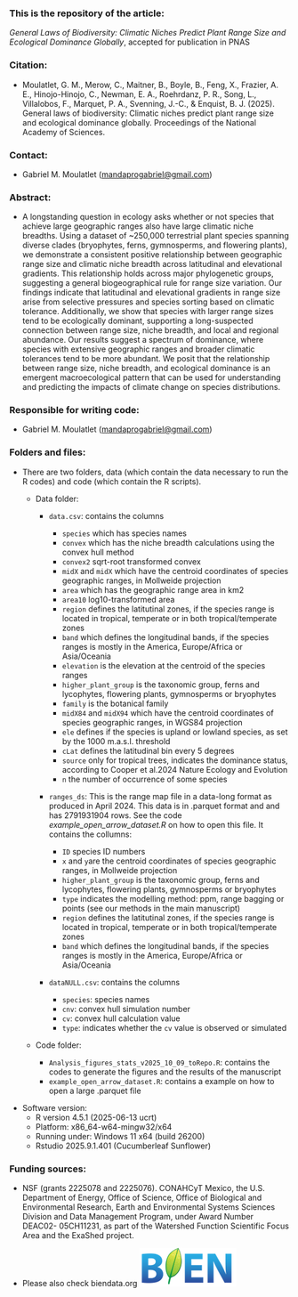 ### This is the repository of the article:

*General Laws of Biodiversity: Climatic Niches Predict Plant Range Size and Ecological Dominance Globally*, accepted for publication in PNAS

### Citation: 
- Moulatlet, G. M., Merow, C., Maitner, B., Boyle, B., Feng, X., Frazier, A. E., Hinojo-Hinojo, C., Newman, E. A., Roehrdanz, P. R., Song, L., Villalobos, F., Marquet, P. A., Svenning, J.-C., & Enquist, B. J. (2025). General laws of biodiversity: Climatic niches predict plant range size and ecological dominance globally. Proceedings of the National Academy of Sciences.
﻿
### Contact:
- Gabriel M. Moulatlet (mandaprogabriel@gmail.com)
﻿
### Abstract: 
- A longstanding question in ecology asks whether or not species that achieve large geographic ranges also have large climatic niche breadths. Using a dataset of ~250,000 terrestrial plant species spanning diverse clades (bryophytes, ferns, gymnosperms, and flowering plants), we demonstrate a consistent positive relationship between geographic range size and climatic niche breadth across latitudinal and elevational gradients. This relationship holds across major phylogenetic groups, suggesting a general biogeographical rule for range size variation. Our findings indicate that latitudinal and elevational gradients in range size arise from selective pressures and species sorting based on climatic tolerance. Additionally, we show that species with larger range sizes tend to be ecologically dominant, supporting a long-suspected connection between range size, niche breadth, and local and regional abundance. Our results suggest a spectrum of dominance, where species with extensive geographic ranges and broader climatic tolerances tend to be more abundant. We posit that the relationship between range size, niche breadth, and ecological dominance is an emergent macroecological pattern that can be used for understanding and predicting the impacts of climate change on species distributions.
﻿
### Responsible for writing code: 
- Gabriel M. Moulatlet (mandaprogabriel@gmail.com)
﻿
### Folders and files:
- There are two folders, data (which contain the data necessary to run the R codes) and code (which contain the R scripts).
﻿
	* Data folder:
		* 	`data.csv`: contains the columns
		  	-  `species` which has species names
			- `convex` which has the niche breadth calculations using the convex hull method
			- `convex2` sqrt-root transformed convex
			- `midX` and `midX` which have the centroid coordinates of species geographic ranges, in Mollweide projection
			- `area` which has the geographic range area in km2
			- `area10` log10-transformed area
			- `region` defines the latitutinal zones, if the species range is located in tropical, temperate or in both tropical/temperate zones
			- `band` which defines the longitudinal bands, if the species ranges is mostly in the America, Europe/Africa or Asia/Oceania
			- `elevation` is the elevation at the centroid of the species ranges
			- `higher_plant_group` is the taxonomic group, ferns and lycophytes, flowering plants, gymnosperms or bryophytes
			- `family` is the botanical family
			- `midX84` and `midX94` which have the centroid coordinates of species geographic ranges, in WGS84 projection
			- `ele`  defines if the species is upland or lowland species, as set by the 1000 m.a.s.l. threshold
			- `cLat`  defines the latitudinal bin every 5 degrees
			- `source` only for tropical trees, indicates the dominance status, according to Cooper et al.2024 Nature Ecology and Evolution
  			- `n` the number of occurrence of some species
		    
		* ``ranges_ds``: This is the range map file in a data-long format as produced in April 2024. This data is in .parquet format and and has 2791931904 rows. See the code *example_open_arrow_dataset.R* on how to open this file. It contains the collumns:
		  	- `ID` species ID numbers
		  	- `x` and `y`are the centroid coordinates of species geographic ranges, in Mollweide projection
		  	- `higher_plant_group` is the taxonomic group, ferns and lycophytes, flowering plants, gymnosperms or bryophytes
		  	- `type` indicates the modelling method: ppm, range bagging or points (see our methods in the main manuscript)
		  	- `region` defines the latitutinal zones, if the species range is located in tropical, temperate or in both tropical/temperate zones
			- `band` which defines the longitudinal bands, if the species ranges is mostly in the America, Europe/Africa or Asia/Oceania

		* `dataNULL.csv`: contains the columns
		  - `species`: species names  
		  - `cnv`: convex hull simulation number  
		  - `cv`: convex hull calculation value  
		  - `type`: indicates whether the `cv` value is observed or simulated

	* Code folder:
	    * `Analysis_figures_stats_v2025_10_09_toRepo.R`: contains the codes to generate the figures and the results of the manuscript
	    * `example_open_arrow_dataset.R`: contains a example on how to open a large .parquet file

* Software version:
   - R version 4.5.1 (2025-06-13 ucrt)
   - Platform: x86_64-w64-mingw32/x64
   - Running under: Windows 11 x64 (build 26200)
   - Rstudio 2025.9.1.401 (Cucumberleaf Sunflower)

### Funding sources:
- NSF (grants 2225078 and 2225076). CONAHCyT Mexico, the U.S. Department of Energy, Office of Science, Office of Biological and Environmental Research, Earth and Environmental Systems Sciences Division and Data Management Program, under Award Number DEAC02- 05CH11231, as part of the Watershed Function Scientific Focus Area and the ExaShed project.

* Please also check biendata.org ![bien](bien.png)
